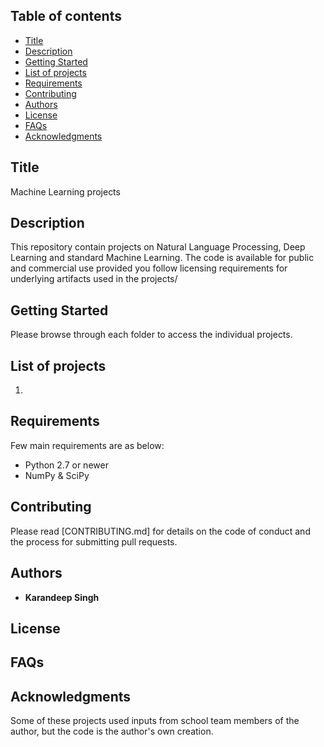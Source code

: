 ## Table of contents

* [Title](#Title)
* [Description](#Description)
* [Getting Started](#Getting-Started)
* [List of projects](#List-of-rojects)
* [Requirements](#Requirements)
* [Contributing](#Contributing)
* [Authors](#Authors)
* [License](#License)
* [FAQs](#FAQs)
* [Acknowledgments](#Acknowledgments)

## Title

Machine Learning projects

## Description

This repository contain projects on Natural Language Processing, Deep Learning and standard Machine Learning. The code is available for public and commercial use provided you follow licensing requirements for underlying artifacts used in the projects/ 

## Getting Started

Please browse through each folder to access the individual projects.

## List of projects
1. 

## Requirements

Few main requirements are as below:
* Python 2.7 or newer
* NumPy & SciPy

## Contributing

Please read [CONTRIBUTING.md] for details on the code of conduct and the process for submitting pull requests.

## Authors
* **Karandeep Singh**

## License

## FAQs

## Acknowledgments
Some of these projects used inputs from school team members of the author, but the code is the author's own creation.
